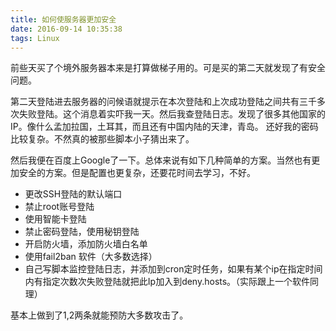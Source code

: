 ```yaml
---
title: 如何使服务器更加安全
date: 2016-09-14 10:35:38
tags: Linux
---
```

前些天买了个境外服务器本来是打算做梯子用的。可是买的第二天就发现了有安全问题。  

第二天登陆进去服务器的问候语就提示在本次登陆和上次成功登陆之间共有三千多次失败登陆。这个消息着实吓我一天。然后我查登陆日志。发现了很多其他国家的IP。像什么孟加拉国，土耳其，而且还有中国内陆的天津，青岛。
还好我的密码比较复杂。不然真的被那些脚本小子猜出来了。

然后我便在百度上Google了一下。总体来说有如下几种简单的方案。当然也有更加安全的方案。但是配置也更复杂，还要花时间去学习，不好。  

- 更改SSH登陆的默认端口
- 禁止root账号登陆
- 使用智能卡登陆
- 禁止密码登陆，使用秘钥登陆
- 开启防火墙，添加防火墙白名单
- 使用fail2ban 软件（大多数选择）
- 自己写脚本监控登陆日志，并添加到cron定时任务，如果有某个ip在指定时间内有指定次数次失败登陆就把此Ip加入到deny.hosts。（实际跟上一个软件同理）

基本上做到了1,2两条就能预防大多数攻击了。

